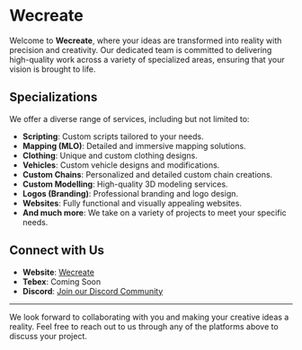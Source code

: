 # Wecreate

Welcome to **Wecreate**, where your ideas are transformed into reality with precision and creativity. Our dedicated team is committed to delivering high-quality work across a variety of specialized areas, ensuring that your vision is brought to life.

## Specializations

We offer a diverse range of services, including but not limited to:

- **Scripting**: Custom scripts tailored to your needs.
- **Mapping (MLO)**: Detailed and immersive mapping solutions.
- **Clothing**: Unique and custom clothing designs.
- **Vehicles**: Custom vehicle designs and modifications.
- **Custom Chains**: Personalized and detailed custom chain creations.
- **Custom Modelling**: High-quality 3D modeling services.
- **Logos (Branding)**: Professional branding and logo design.
- **Websites**: Fully functional and visually appealing websites.
- **And much more**: We take on a variety of projects to meet your specific needs.

## Connect with Us

- **Website**: [Wecreate](https://www.wecreate5m.com/)
- **Tebex**: Coming Soon
- **Discord**: [Join our Discord Community](https://discord.gg/Wecreate)

---

We look forward to collaborating with you and making your creative ideas a reality. Feel free to reach out to us through any of the platforms above to discuss your project.
